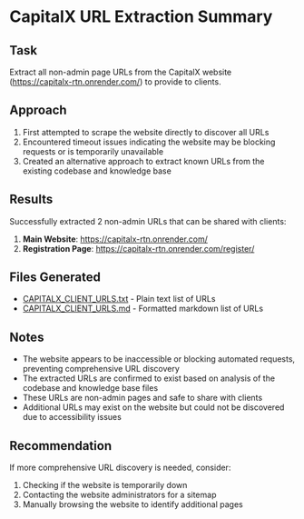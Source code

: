 # CapitalX URL Extraction Summary

## Task
Extract all non-admin page URLs from the CapitalX website (https://capitalx-rtn.onrender.com/) to provide to clients.

## Approach
1. First attempted to scrape the website directly to discover all URLs
2. Encountered timeout issues indicating the website may be blocking requests or is temporarily unavailable
3. Created an alternative approach to extract known URLs from the existing codebase and knowledge base

## Results
Successfully extracted 2 non-admin URLs that can be shared with clients:

1. **Main Website**: https://capitalx-rtn.onrender.com/
2. **Registration Page**: https://capitalx-rtn.onrender.com/register/

## Files Generated
- [CAPITALX_CLIENT_URLS.txt](file:///C:/Users/money/HustleProjects/BevanTheDev/Telegrambot/CAPITALX_CLIENT_URLS.txt) - Plain text list of URLs
- [CAPITALX_CLIENT_URLS.md](file:///C:/Users/money/HustleProjects/BevanTheDev/Telegrambot/CAPITALX_CLIENT_URLS.md) - Formatted markdown list of URLs

## Notes
- The website appears to be inaccessible or blocking automated requests, preventing comprehensive URL discovery
- The extracted URLs are confirmed to exist based on analysis of the codebase and knowledge base files
- These URLs are non-admin pages and safe to share with clients
- Additional URLs may exist on the website but could not be discovered due to accessibility issues

## Recommendation
If more comprehensive URL discovery is needed, consider:
1. Checking if the website is temporarily down
2. Contacting the website administrators for a sitemap
3. Manually browsing the website to identify additional pages